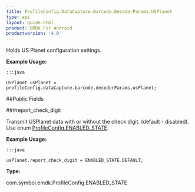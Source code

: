 ```yaml
---
title: ProfileConfig.DataCapture.Barcode.DecoderParams.USPlanet
type: api
layout: guide.html
product: EMDK For Android
productversion: '4.0'
---
```



Holds US Planet configuration settings. 
 
 

**Example Usage:**
	
	:::java
	
	USPlanet usPlanet = profileConfig.dataCapture.barcode.decoderParams.usPlanet;
	


##Public Fields

###report_check_digit

Transmit USPlanet data with or without the check digit. (default - disabled). 
 Use enum [ ProfileConfig.ENABLED_STATE](../ProfileConfig-ENABLED_STATE).
 
 

**Example Usage:**
	
	:::java
	
	usPlanet.report_check_digit = ENABLED_STATE.DEFAULT;
	


**Type:**

com.symbol.emdk.ProfileConfig.ENABLED_STATE













